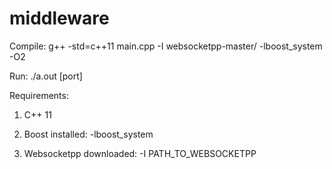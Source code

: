 # middleware

Compile:
g++ -std=c++11 main.cpp -I websocketpp-master/ -lboost_system -O2



Run:
./a.out [port]



Requirements:

1. C++ 11

2. Boost installed: -lboost_system

3. Websocketpp downloaded: -I PATH_TO_WEBSOCKETPP
